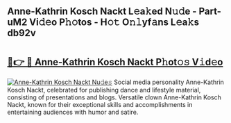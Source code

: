 ## Anne-Kathrin Kosch Nackt L𝚎a𝚔ed N𝚞𝚍e - Part-uM2 Vi𝚍𝚎o P𝚑𝚘tos - H𝚘𝚝 O𝚗𝚕yf𝚊ns L𝚎a𝚔s db92v

# <h2><a href="http://kf2spc4.oniu.top/?m=Anne-Kathrin+Kosch+Nackt">🔗👉 🔴 Anne-Kathrin Kosch Nackt P𝚑ot𝚘𝚜 V𝚒d𝚎o</a></h2>

[![Anne-Kathrin Kosch Nackt Nu𝚍e𝚜](https://i.imgur.com/0qMVB7G.gif)](http://kf2spc4.oniu.top/?m=Anne-Kathrin+Kosch+Nackt)
Social media personality Anne-Kathrin Kosch Nackt, celebrated for publishing dance and lifestyle material, consisting of presentations and blogs. Versatile clown Anne-Kathrin Kosch Nackt, known for their exceptional skills and accomplishments in entertaining audiences with humor and satire.  
